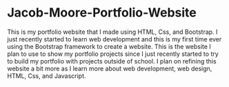 # Jacob-Moore-Portfolio-Website
This is my portfolio website that I made using HTML, Css, and Bootstrap. I just recently started to learn web development and this is my first time ever using the Bootstrap framework to create a website. This is the website I plan to use to show my portfolio projects since I just recently started to try to build my portfolio with projects outside of school. I plan on refining this website a bit more as I learn more about web development, web design, HTML, Css, and Javascript. 
